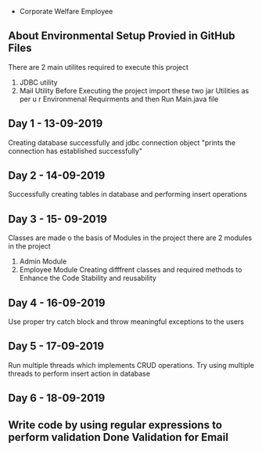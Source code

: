 - Corporate Welfare Employee
 
## About Environmental Setup Provied in GitHub Files
There are 2 main utilites required to execute this project 
1. JDBC utility
2. Mail Utility
Before Executing the project import these two jar Utilities as per u r Environmenal Requirments and then Run Main.java file

## Day 1 - 13-09-2019
Creating database successfully and jdbc connection object "prints the connection has established successfully"

## Day 2 - 14-09-2019
Successfully creating tables in database and performing insert operations

## Day 3 - 15- 09-2019
Classes are made o the basis of Modules in the project 
there are 2 modules in the project 
1. Admin Module
2. Employee Module
Creating difffrent classes and required methods to Enhance the Code Stability and reusability

## Day 4 - 16-09-2019
Use proper try catch block and throw meaningful exceptions to the users

## Day 5 - 17-09-2019
Run multiple threads which implements CRUD operations. Try using multiple threads to perform insert action in database

## Day 6 - 18-09-2019
Write code by using regular expressions to perform validation
Done Validation for Email
-
